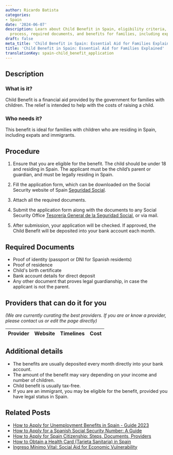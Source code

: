 ```yaml
---
author: Ricardo Batista
categories:
- Spain
date: '2024-06-07'
description: Learn about Child Benefit in Spain, eligibility criteria, application
  process, required documents, and benefits for families, including expats and immigrants.
draft: false
meta_title: 'Child Benefit in Spain: Essential Aid for Families Explained'
title: 'Child Benefit in Spain: Essential Aid for Families Explained'
translationKey: spain-child_benefit_application
---
```


## Description
### What is it?
Child Benefit is a financial aid provided by the government for families with children. The relief is intended to help with the costs of raising a child.

### Who needs it?
This benefit is ideal for families with children who are residing in Spain, including expats and immigrants.

## Procedure

1. Ensure that you are eligible for the benefit. The child should be under 18 and residing in Spain. The applicant must be the child’s parent or guardian, and must be legally residing in Spain.

2. Fill the application form, which can be downloaded on the Social Security website of Spain [Seguridad Social](http://www.seg-social.es).

3. Attach all the required documents.

4. Submit the application form along with the documents to any Social Security Office [Tesorería General de la Seguridad Social](http://www.seg-social.es), or via mail.

5. After submission, your application will be checked. If approved, the Child Benefit will be deposited into your bank account each month.

## Required Documents

- Proof of identity (passport or DNI for Spanish residents)
- Proof of residence
- Child's birth certificate
- Bank account details for direct deposit
- Any other document that proves legal guardianship, in case the applicant is not the parent.

## Providers that can do it for you

_(We are currently curating the best providers. If you are or know a provider, please contact us or edit the page directly)_

| Provider        |     Website     |     Timelines    |       Cost      |
| --------------- | --------------- |  :-------------: | :-------------: |

## Additional details

- The benefits are usually deposited every month directly into your bank account.
- The amount of the benefit may vary depending on your income and number of children. 
- Child benefit is usually tax-free. 
- If you are an immigrant, you may be eligible for the benefit, provided you have legal status in Spain.


## Related Posts

- [How to Apply for Unemployment Benefits in Spain - Guide 2023](https://tramitit.com/guides/spain/unemployment_benefit_application/)
- [How to Apply for a Spanish Social Security Number: A Guide](https://tramitit.com/guides/spain/spanish_social_security_number/)
- [How to Apply for Spain Citizenship: Steps, Documents, Providers](https://tramitit.com/guides/spain/citizenship_application/)
- [How to Obtain a Health Card (Tarjeta Sanitaria) in Spain](https://tramitit.com/guides/spain/tarjeta_sanitaria/)
- [Ingreso Mínimo Vital: Social Aid for Economic Vulnerability](https://tramitit.com/guides/spain/ingreso_minimo_vital/)